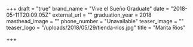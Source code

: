 +++
draft = "true"
brand_name = "Vive el Sueño Graduate"
date = "2018-05-11T20:09:05Z"
external_url = ""
graduation_year = 2018
masthead_image = ""
phone_number = "Unavailable"
teaser_image = ""
teaser_logo = "/uploads/2018/05/29/tienda-rios.jpg"
title = "Marita Rios"

+++
